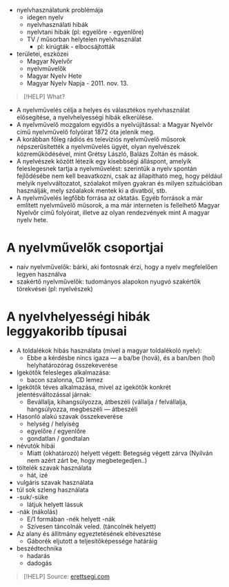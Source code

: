 - nyelvhasználatunk problémája
	- idegen nyelv
	- nyelvhasználati hibák
	- nyelvtani hibák (pl: egyelőre - egyenlőre)
	- TV / műsorban helytelen nyelvhasználat
		- pl: kirúgták - elbocsájtották
- területei, eszközei
	- Magyar Nyelvőr
	- nyelvművelők
	- Magyar Nyelv Hete
	- Magyar Nyelv Napja - 2011. nov. 13.

> [!HELP] What?

- A nyelvművelés célja a helyes és választékos nyelvhasználat elősegítése, a nyelvhelyességi hibák elkerülése.
- A nyelvművelő mozgalom egyidős a nyelvújítással: a Magyar Nyelvőr című nyelvművelő folyóirat 1872 óta jelenik meg.
- A korábban főleg rádiós és televíziós nyelvművelő műsorok népszerűsítették a nyelvművelés ügyét, olyan nyelvészek közreműködésével, mint Grétsy László, Balázs Zoltán és mások.
- A nyelvészek között létezik egy kisebbségi álláspont, amelyik feleslegesnek tartja a nyelvművelést: szerintük a nyelv spontán fejlődésébe nem kell beavatkozni, csak az állapítható meg, hogy például melyik nyelvváltozatot, szóalakot milyen gyakran és milyen szituációban használják, mely szóalakok mentek ki a divatból, stb. 
- A nyelvművelés legfőbb forrása az oktatás. Egyéb források a már említett nyelvművelő műsorok, a ma már interneten is fellelhető Magyar Nyelvőr című folyóirat, illetve az olyan rendezvények mint A magyar nyelv hete.

# A nyelvművelők csoportjai

- naiv nyelvművelők: bárki, aki fontosnak érzi, hogy a nyelv megfelelően legyen használva
- szakértő nyelvművelők: tudományos alapokon nyugvó szakértők törekvései (pl: nyelvészek)

# A nyelvhelyességi hibák leggyakoribb típusai

- A toldalékok hibás használata (mivel a magyar toldalékoló nyelv):
	- Ebbe a kérdésbe nincs igaza — a ba/be (hová), és a ban/ben (hol) helyhatározórag összekeverése
- Igekötők felesleges alkalmazása:
	- bacon szalonna, CD lemez
- Igekötők téves alkalmazása, mivel az igekötők konkrét jelentésváltozással járnak:
	- Bevállalja, kihangsúlyozza, átbeszéli (vállalja / felvállalja, hangsúlyozza, megbeszéli — átbeszéli
- Hasonló alakú szavak összekeverése
	- helység / helyiség
	- egyelőre / egyenlőre
	- gondatlan / gondtalan
- névutók hibái
	- Miatt (okhatározó) helyett végett: Betegség végett zárva (Nyilván nem azért zárt be, hogy megbetegedjen..)
- töltelék szavak használata
	- hát, izé
- vulgáris szavak használata
- túl sok szleng használata
- -suk/-süke
	- látjuk helyett lássuk
- -nák (nákolás)
	- E/1 formában -nék helyett -nák
	- Szívesen táncolnák veled. (táncolnék helyett)
- Az alany és állítmány egyeztetésének eltévesztése
	- Gáborék eljutott a teljesítőképessége határáig
- beszédtechnika
	- hadarás
	- dadogás

> [!HELP] Source: [erettsegi.com](https://erettsegi.com/tetelek/nyelvtan/a-nyelvmuveles-vazlat/)
